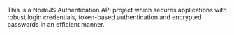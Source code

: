 This is a NodeJS Authentication API project which secures applications with robust login credentials, token-based authentication and encrypted passwords in an efficient manner.
